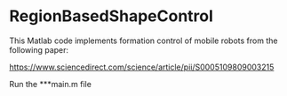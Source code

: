# RegionBasedShapeControl

This Matlab code implements formation control of mobile robots from the following paper:

https://www.sciencedirect.com/science/article/pii/S0005109809003215

Run the ***main.m file
